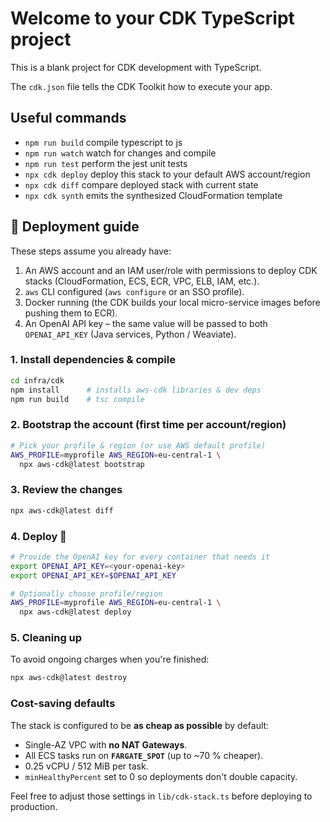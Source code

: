 # Welcome to your CDK TypeScript project

This is a blank project for CDK development with TypeScript.

The `cdk.json` file tells the CDK Toolkit how to execute your app.

## Useful commands

- `npm run build` compile typescript to js
- `npm run watch` watch for changes and compile
- `npm run test` perform the jest unit tests
- `npx cdk deploy` deploy this stack to your default AWS account/region
- `npx cdk diff` compare deployed stack with current state
- `npx cdk synth` emits the synthesized CloudFormation template

## 🚀 Deployment guide

These steps assume you already have:

1. An AWS account and an IAM user/role with permissions to deploy CDK stacks (CloudFormation, ECS, ECR, VPC, ELB, IAM, etc.).
2. `aws` CLI configured (`aws configure` or an SSO profile).
3. Docker running (the CDK builds your local micro-service images before pushing them to ECR).
4. An OpenAI API key – the same value will be passed to both `OPENAI_API_KEY` (Java services, Python / Weaviate).

### 1. Install dependencies & compile

```bash
cd infra/cdk
npm install      # installs aws-cdk libraries & dev deps
npm run build    # tsc compile
```

### 2. Bootstrap the account (first time **per account/region**)

```bash
# Pick your profile & region (or use AWS default profile)
AWS_PROFILE=myprofile AWS_REGION=eu-central-1 \
  npx aws-cdk@latest bootstrap
```

### 3. Review the changes

```bash
npx aws-cdk@latest diff
```

### 4. Deploy 🚢

```bash
# Provide the OpenAI key for every container that needs it
export OPENAI_API_KEY=<your-openai-key>
export OPENAI_API_KEY=$OPENAI_API_KEY

# Optionally choose profile/region
AWS_PROFILE=myprofile AWS_REGION=eu-central-1 \
  npx aws-cdk@latest deploy
```

### 5. Cleaning up

To avoid ongoing charges when you're finished:

```bash
npx aws-cdk@latest destroy
```

### Cost-saving defaults

The stack is configured to be **as cheap as possible** by default:

- Single-AZ VPC with **no NAT Gateways**.
- All ECS tasks run on **`FARGATE_SPOT`** (up to ~70 % cheaper).
- 0.25 vCPU / 512 MiB per task.
- `minHealthyPercent` set to 0 so deployments don't double capacity.

Feel free to adjust those settings in `lib/cdk-stack.ts` before deploying to production.
